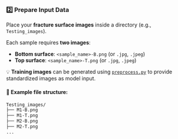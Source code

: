 ### 2️⃣ **Prepare Input Data**

Place your **fracture surface images** inside a directory (e.g., `Testing_images`).

Each sample requires **two images**:

- **Bottom surface**: `<sample_name>-B.png` (or `.jpg`, `.jpeg`)
- **Top surface**: `<sample_name>-T.png` (or `.jpg`, `.jpeg`)

💡 **Training images** can be generated using [`preprocess.py`](./preprocess.py) to provide standardized images as model input.

#### 📂 Example file structure:
```bash
Testing_images/
├── M1-B.png
├── M1-T.png
├── M2-B.png
├── M2-T.png
...
